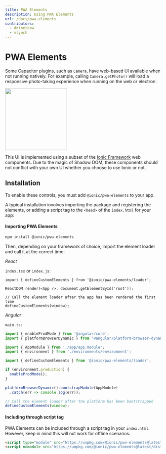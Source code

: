 ```yaml
---
title: PWA Elements
description: Using PWA Elements
url: /docs/pwa-elements
contributors:
  - dotnetkow
  - mlynch
---
```


# PWA Elements

<p class="intro">Some Capacitor plugins, such as <code>Camera</code>, have web-based UI available when not running natively. For example, calling <code>Camera.getPhoto()</code> will 
load a responsive photo-taking experience when running on the web or electron:</p>

<img src="/assets/img/docs/pwa-elements.png" style="height: 200px" />

This UI is implemented using a subset of the [Ionic Framework](http://ionicframework.com/) web components. Due to the magic of Shadow DOM, these components should not conflict
with your own UI whether you choose to use Ionic or not.

## Installation

To enable these controls, you must add `@ionic/pwa-elements` to your app. 

A typical installation involves importing the package and registering the elements, or adding a script tag to the `<head>` of the `index.html` for your app:

#### Importing PWA Elements

```bash
npm install @ionic/pwa-elements
```

Then, depending on your framework of choice, import the element loader and call it at the correct time:

_React_

`index.tsx` or `index.js`:

```tsx
import { defineCustomElements } from '@ionic/pwa-elements/loader';

ReactDOM.render(<App />, document.getElementById('root'));

// Call the element loader after the app has been rendered the first time
defineCustomElements(window);
```

_Angular_

`main.ts`:

```typescript
import { enableProdMode } from '@angular/core';
import { platformBrowserDynamic } from '@angular/platform-browser-dynamic';

import { AppModule } from './app/app.module';
import { environment } from './environments/environment';

import { defineCustomElements } from '@ionic/pwa-elements/loader';

if (environment.production) {
  enableProdMode();
}

platformBrowserDynamic().bootstrapModule(AppModule)
  .catch(err => console.log(err));

// Call the element loader after the platform has been bootstrapped
defineCustomElements(window);
```

#### Including through script tag

PWA Elements can be included through a script tag in your `index.html`. However, keep in mind this will not work for offline scenarios:

```html
<script type="module" src="https://unpkg.com/@ionic/pwa-elements@latest/dist/ionicpwaelements/ionicpwaelements.esm.js"></script>
<script nomodule src="https://unpkg.com/@ionic/pwa-elements@latest/dist/ionicpwaelements/ionicpwaelements.js"></script>
```
